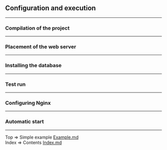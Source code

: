 ## Configuration and execution
___
### Compilation of the project

___
### Placement of the web server

___
### Installing the database

___
### Test run

___
### Configuring Nginx

___
### Automatic start

___
Top => Simple example [Example.md](https://github.com/tryteex/tiny-web/blob/main/doc/Example.md)   
Index => Contents [Index.md](https://github.com/tryteex/tiny-web/blob/main/doc/Index.md)  
